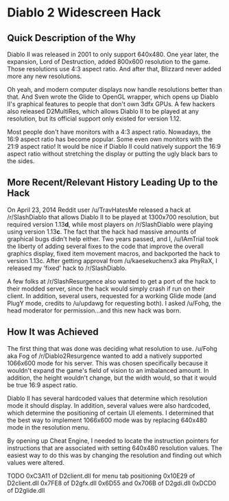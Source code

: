 # Diablo 2 Widescreen Hack

## Quick Description of the Why
Diablo II was released in 2001 to only support 640x480. One year later, the expansion, Lord of Destruction, added 800x600 resolution to the game. Those resolutions use 4:3 aspect ratio. And after that, Blizzard never added more any new resolutions.

Oh yeah, and modern computer displays now handle resolutions better than that. And Sven wrote the Glide to OpenGL wrapper, which opens up Diablo II's graphical features to people that don't own 3dfx GPUs. A few hackers also released D2MultiRes, which allows Diablo II to be played at any resolution, but its official support only existed for version 1.12.

Most people don't have monitors with a 4:3 aspect ratio. Nowadays, the 16:9 aspect ratio has become popular. Some even own monitors with the 21:9 aspect ratio! It would be nice if Diablo II could natively support the 16:9 aspect ratio without stretching the display or putting the ugly black bars to the sides.

## More Recent/Relevant History Leading Up to the Hack
On April 23, 2014 Reddit user /u/TravHatesMe released a hack at /r/SlashDiablo that allows Diablo II to be played at 1300x700 resolution, but required version 1.13**d**, while most players on /r/SlashDiablo were playing using version 1.13**c**. The fact that the hack had massive amounts of graphical bugs didn't help either. Two years passed, and I, /u/IAmTrial took the liberty of adding several fixes to the code that improve the overall graphics display, fixed item movement macros, and backported the hack to version 1.13c. After getting approval from /u/kaesekuchenx3 aka PhyRaX, I released my 'fixed' hack to /r/SlashDiablo.

A few folks at /r/SlashResurgence also wanted to get a port of the hack to their modded server, since the hack would simply crash if run on their client. In addition, several users, requested for a working Glide mode (and PlugY mode, credits to /u/updawg for requesting both). I asked /u/Fohg, the head moderator for permission...and this new hack was born.

## How It was Achieved
The first thing that was done was deciding what resolution to use. /u/Fohg aka Fog of /r/Diablo2Resurgence wanted to add a natively supported 1066x600 mode for his server. This was chosen specifically because it wouldn't expand the game's field of vision to an imbalanced amount. In addition, the height wouldn't change, but the width would, so that it would be true 16:9 aspect ratio.

Diablo II has several hardcoded values that determine which resolution mode it should display. In addition, several values were also hardcoded, which determine the positioning of certain UI elements. I determined that the best way to implement 1066x600 mode was by replacing 640x480 mode in the resolution menu.

By opening up Cheat Engine, I needed to locate the instruction pointers for instructions that are associated with setting 640x480 resolution values. The easiest way to do this was by changing the resolution and finding out which values were altered.

TODO
0xC3A11 of D2client.dll for menu tab positioning
0x10E29 of D2client.dll
0x7FE8 of D2gfx.dll
0x6D55 and 0x706B of D2gdi.dll
0xDCD0 of D2glide.dll

